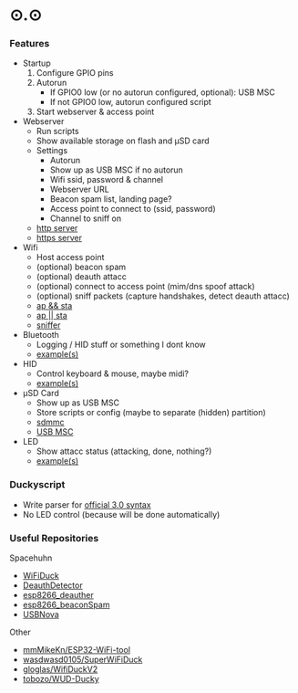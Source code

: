 <h1> ⊙.⊙ </h1>

### Features

- Startup
    1. Configure GPIO pins
    1. Autorun
        - If GPIO0 low (<note>or no autorun configured, optional</note>): USB MSC
        - If not GPIO0 low, autorun configured script
    1. Start webserver & access point
- Webserver
    - Run scripts
    - Show available storage on flash and &micro;SD card
    - Settings
        - Autorun
        - Show up as USB MSC if no autorun
        - Wifi ssid, password & channel
        - Webserver URL
        - Beacon spam list, landing page?
        - Access point to connect to (<note>ssid, password</note>)
        - Channel to sniff on
    - [http server](https://github.com/espressif/esp-idf/tree/v5.2.1/examples/protocols/http_server)
    - [https server](https://github.com/espressif/esp-idf/tree/v5.2.1/examples/protocols/https_server)
- Wifi
    - Host access point
    - (<note>optional</note>) beacon spam
    - (<note>optional</note>) deauth attacc
    - (<note>optional</note>) connect to access point (<note>mim/dns spoof attack</note>)
    - (<note>optional</note>) sniff packets (<note>capture handshakes, detect deauth attacc</note>)
    - [ap && sta](https://github.com/espressif/esp-idf/tree/v5.2.1/examples/wifi/softap_sta)
    - [ap || sta](https://github.com/espressif/esp-idf/tree/v5.2.1/examples/wifi/getting_started)
    - [sniffer](https://github.com/espressif/esp-idf/tree/v5.2.1/examples/network/simple_sniffer)
- Bluetooth
    - Logging / HID stuff or something I dont know
    - [example(s)](https://github.com/espressif/esp-idf/tree/v5.2.1/examples/bluetooth)
- HID
    - Control keyboard & mouse, maybe midi?
    - [example(s)](https://github.com/espressif/esp-idf/tree/v5.2.1/examples/preripherals/usb/device)
- &micro;SD Card
    - Show up as USB MSC
    - Store scripts or config (<note>maybe to separate (hidden) partition</note>)
    - [sdmmc](https://github.com/espressif/esp-idf/tree/v5.2.1/examples/storage/sd_card/sdmmc)
    - [USB MSC](https://github.com/espressif/esp-idf/tree/v5.2.1/examples/peripherals/usb/device/tusb_msc)
- LED
    - Show attacc status (<note>attacking, done, nothing?</note>)
    - [example(s)](https://github.com/espressif/esp-idf/tree/v5.2.1/examples/peripherals/ledc)

### Duckyscript

- Write parser for [official 3.0 syntax](https://docs.hak5.org/hak5-usb-rubber-ducky/duckyscript-tm-quick-reference)
- No LED control (<note>because will be done automatically</note>)

### Useful Repositories

<p></p>
Spacehuhn

- [WiFiDuck](https://github.com/SpacehuhnTech/WiFiDuck)
- [DeauthDetector](https://github.com/SpacehuhnTech/DeauthDetector)
- [esp8266_deauther](https://github.com/SpacehuhnTech/esp8266_deauther)
- [esp8266_beaconSpam](https://github.com/spacehuhn/esp8266_beaconSpam)
- [USBNova](https://github.com/SpacehuhnTech/USBNova)

<p></p>
Other

- [mmMikeKn/ESP32-WiFi-tool](https://github.com/mmMikeKn/ESP32-WiFi-tool)
- [wasdwasd0105/SuperWiFiDuck](https://github.com/wasdwasd0105/SuperWiFiDuck)
- [gloglas/WifiDuckV2](https://github.com/gloglas/WifiDuckV2)
- [tobozo/WUD-Ducky](https://github.com/tobozo/WUD-Ducky)
